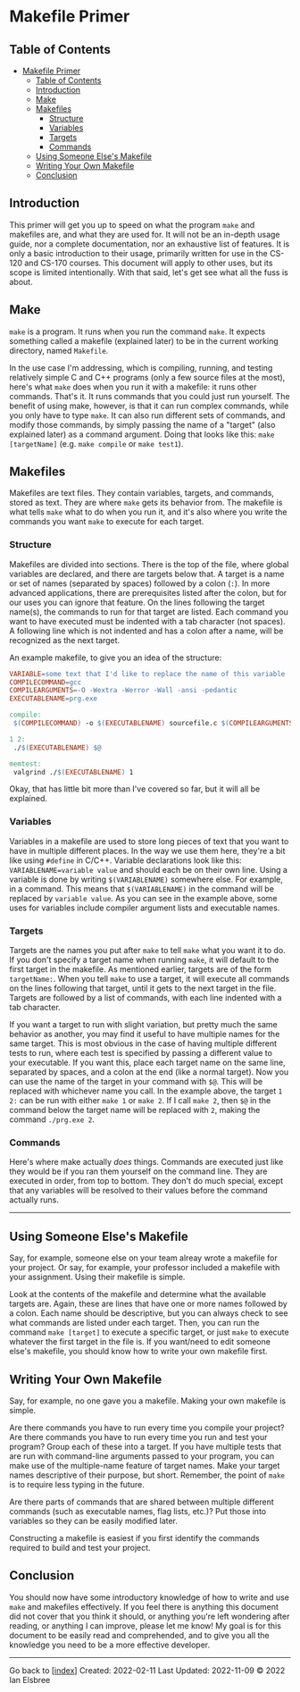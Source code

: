 # Makefile Primer

## Table of Contents

- [Makefile Primer](#makefile-primer)
  - [Table of Contents](#table-of-contents)
  - [Introduction](#introduction)
  - [Make](#make)
  - [Makefiles](#makefiles)
    - [Structure](#structure)
    - [Variables](#variables)
    - [Targets](#targets)
    - [Commands](#commands)
  - [Using Someone Else's Makefile](#using-someone-elses-makefile)
  - [Writing Your Own Makefile](#writing-your-own-makefile)
  - [Conclusion](#conclusion)

## Introduction

This primer will get you up to speed on what the program `make` and makefiles are, and what they are used for. It will not be an in-depth usage guide, nor a complete documentation, nor an exhaustive list of features. It is only a basic introduction to their usage, primarily written for use in the CS-120 and CS-170 courses. This document will apply to other uses, but its scope is limited intentionally. With that said, let's get see what all the fuss is about.

## Make

`make` is a program. It runs when you run the command `make`. It expects something called a makefile (explained later) to be in the current working directory, named `Makefile`.

In the use case I'm addressing, which is compiling, running, and testing relatively simple C and C++ programs (only a few source files at the most), here's what `make` does when you run it with a makefile: it runs other commands. That's it. It runs commands that you could just run yourself. The benefit of using make, however, is that it can run complex commands, while you only have to type `make`. It can also run different sets of commands, and modify those commands, by simply passing the name of a "target" (also explained later) as a command argument. Doing that looks like this: `make [targetName]` (e.g. `make compile` or `make test1`).

## Makefiles

Makefiles are text files. They contain variables, targets, and commands, stored as text. They are where `make` gets its behavior from. The makefile is what tells `make` what to do when you run it, and it's also where you write the commands you want `make` to execute for each target.

### Structure

Makefiles are divided into sections. There is the top of the file, where global variables are declared, and there are targets below that. A target is a name or set of names (separated by spaces) followed by a colon (`:`). In more advanced applications, there are prerequisites listed after the colon, but for our uses you can ignore that feature. On the lines following the target name(s), the commands to run for that target are listed. Each command you want to have executed must be indented with a tab character (not spaces). A following line which is not indented and has a colon after a name, will be recognized as the next target.

An example makefile, to give you an idea of the structure:

```makefile
VARIABLE=some text that I'd like to replace the name of this variable
COMPILECOMMAND=gcc
COMPILEARGUMENTS=-O -Wextra -Werror -Wall -ansi -pedantic
EXECUTABLENAME=prg.exe

compile:
 $(COMPILECOMMAND) -o $(EXECUTABLENAME) sourcefile.c $(COMPILEARGUMENTS)

1 2:
 ./$(EXECUTABLENAME) $@

memtest:
 valgrind ./$(EXECUTABLENAME) 1
```

Okay, that has  little bit more than I've covered so far, but it will all be explained.

### Variables

Variables in a makefile are used to store long pieces of text that you want to have in multiple different places. In the way we use them here, they're a bit like using `#define` in C/C++. Variable declarations look like this: `VARIABLENAME=variable value` and should each be on their own line. Using a variable is done by writing `$(VARIABLENAME)` somewhere else. For example, in a command. This means that `$(VARIABLENAME)` in the command will be replaced by `variable value`. As you can see in the example above, some uses for variables include compiler argument lists and executable names.

### Targets

Targets are the names you put after `make` to tell `make` what you want it to do. If you don't specify a target name when running `make`, it will default to the first target in the makefile. As mentioned earlier, targets are of the form `targetName:`. When you tell `make` to use a target, it will execute all commands on the lines following that target, until it gets to the next target in the file. Targets are followed by a list of commands, with each line indented with a tab character.

If you want a target to run with slight variation, but pretty much the same behavior as another, you may find it useful to have multiple names for the same target. This is most obvious in the case of having multiple different tests to run, where each test is specified by passing a different value to your executable. If you want this, place each target name on the same line, separated by spaces, and a colon at the end (like a normal target). Now you can use the name of the target in your command with `$@`. This will be replaced with whichever name you call. In the example above, the target `1 2:` can be run with either `make 1` or `make 2`. If I call `make 2`, then `$@` in the command below the target name will be replaced with `2`, making the command `./prg.exe 2`.

### Commands

Here's where make actually *does* things. Commands are executed just like they would be if you ran them yourself on the command line. They are executed in order, from top to bottom. They don't do much special, except that any variables will be resolved to their values before the command actually runs.

---

## Using Someone Else's Makefile

Say, for example, someone else on your team alreay wrote a makefile for your project. Or say, for example, your professor included a makefile with your assignment. Using their makefile is simple.

Look at the contents of the makefile and determine what the available targets are. Again, these are lines that have one or more names followed by a colon. Each name should be descriptive, but you can always check to see what commands are listed under each target. Then, you can run the command `make [target]` to execute a specific target, or just `make` to execute whatever the first target in the file is. If you want/need to edit someone else's makefile, you should know how to write your own makefile first.

## Writing Your Own Makefile

Say, for example, no one gave you a makefile. Making your own makefile is simple.

Are there commands you have to run every time you compile your project? Are there commands you have to run every time you run and test your program? Group each of these into a target. If you have multiple tests that are run with command-line arguments passed to your program, you can make use of the multiple-name feature of target names. Make your target names descriptive of their purpose, but short. Remember, the point of `make` is to require less typing in the future.

Are there parts of commands that are shared between multiple different commands (such as executable names, flag lists, etc.)? Put those into variables so they can be easily modified later.

Constructing a makefile is easiest if you first identify the commands required to build and test your project.

## Conclusion

You should now have some introductory knowledge of how to write and use `make` and makefiles effectively. If you feel there is anything this document did not cover that you think it should, or anything you're left wondering after reading, or anything I can improve, please let me know! My goal is for this document to be easily read and comprehended, and to give you all the knowledge you need to be a more effective developer.

---
Go back to [[index]]
Created: 2022-02-11
Last Updated: 2022-11-09
© 2022 Ian Elsbree

[//begin]: # "Autogenerated link references for markdown compatibility"
[index]: ../index "Home Page"
[//end]: # "Autogenerated link references"
